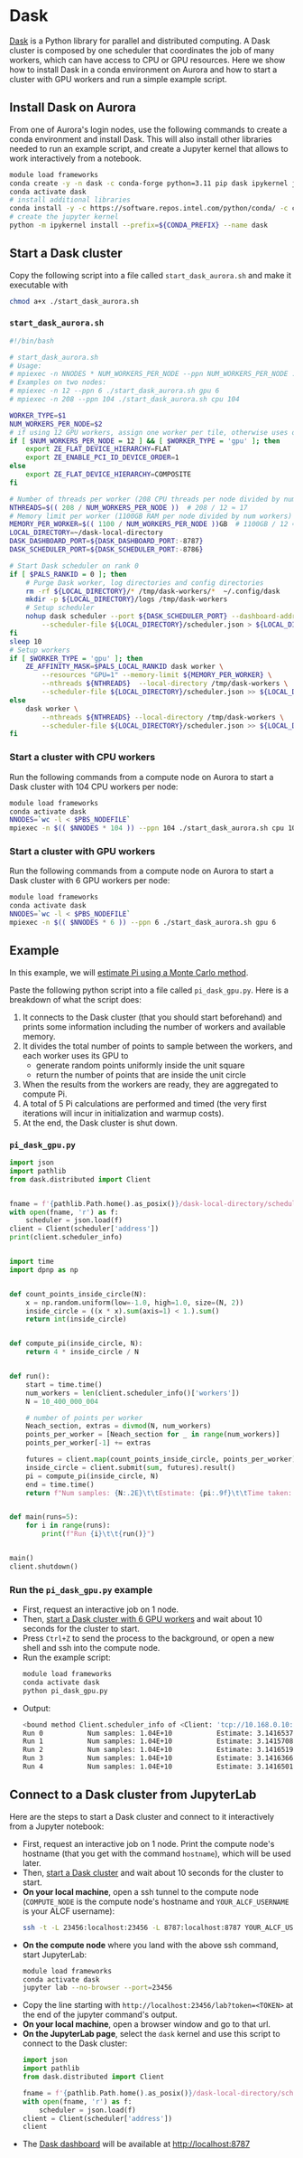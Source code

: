 # Dask

[Dask](https://www.dask.org/) is a Python library for parallel and distributed computing. 
A Dask cluster is composed by one scheduler that coordinates the job of many workers, which can have access to CPU or GPU resources. 
Here we show how to install Dask in a conda environment on Aurora and how to start a cluster with GPU workers and run a simple example script. 


## Install Dask on Aurora

From one of Aurora's login nodes, use the following commands to create a conda environment and install Dask. 
This will also install other libraries needed to run an example script, and create a Jupyter kernel that allows to work interactively from a notebook. 

```bash
module load frameworks
conda create -y -n dask -c conda-forge python=3.11 pip dask ipykernel jupyterlab
conda activate dask
# install additional libraries
conda install -y -c https://software.repos.intel.com/python/conda/ -c conda-forge dpnp
# create the jupyter kernel
python -m ipykernel install --prefix=${CONDA_PREFIX} --name dask
```


## Start a Dask cluster

Copy the following script into a file called `start_dask_aurora.sh` and make it executable with 

```bash
chmod a+x ./start_dask_aurora.sh
```

### `start_dask_aurora.sh`

```bash
#!/bin/bash

# start_dask_aurora.sh
# Usage: 
# mpiexec -n NNODES * NUM_WORKERS_PER_NODE --ppn NUM_WORKERS_PER_NODE ./start_dask_aurora.sh WORKER_TYPE NUM_WORKERS_PER_NODE
# Examples on two nodes:
# mpiexec -n 12 --ppn 6 ./start_dask_aurora.sh gpu 6
# mpiexec -n 208 --ppn 104 ./start_dask_aurora.sh cpu 104

WORKER_TYPE=$1
NUM_WORKERS_PER_NODE=$2
# if using 12 GPU workers, assign one worker per tile, otherwise uses one worker per GPU (2 tiles)
if [ $NUM_WORKERS_PER_NODE = 12 ] && [ $WORKER_TYPE = 'gpu' ]; then
    export ZE_FLAT_DEVICE_HIERARCHY=FLAT
    export ZE_ENABLE_PCI_ID_DEVICE_ORDER=1
else
    export ZE_FLAT_DEVICE_HIERARCHY=COMPOSITE
fi

# Number of threads per worker (208 CPU threads per node divided by num workers)
NTHREADS=$(( 208 / NUM_WORKERS_PER_NODE ))  # 208 / 12 ≈ 17
# Memory limit per worker (1100GB RAM per node divided by num workers)
MEMORY_PER_WORKER=$(( 1100 / NUM_WORKERS_PER_NODE ))GB  # 1100GB / 12 ≈ 91GB
LOCAL_DIRECTORY=~/dask-local-directory
DASK_DASHBOARD_PORT=${DASK_DASHBOARD_PORT:-8787}
DASK_SCHEDULER_PORT=${DASK_SCHEDULER_PORT:-8786}

# Start Dask scheduler on rank 0
if [ $PALS_RANKID = 0 ]; then
    # Purge Dask worker, log directories and config directories
    rm -rf ${LOCAL_DIRECTORY}/* /tmp/dask-workers/*  ~/.config/dask
    mkdir -p ${LOCAL_DIRECTORY}/logs /tmp/dask-workers
    # Setup scheduler
    nohup dask scheduler --port ${DASK_SCHEDULER_PORT} --dashboard-address $DASK_DASHBOARD_PORT \
        --scheduler-file ${LOCAL_DIRECTORY}/scheduler.json > ${LOCAL_DIRECTORY}/logs/$HOSTNAME-scheduler.log 2>&1 &
fi
sleep 10
# Setup workers
if [ $WORKER_TYPE = 'gpu' ]; then
    ZE_AFFINITY_MASK=$PALS_LOCAL_RANKID dask worker \
        --resources "GPU=1" --memory-limit ${MEMORY_PER_WORKER} \
        --nthreads ${NTHREADS}  --local-directory /tmp/dask-workers \
        --scheduler-file ${LOCAL_DIRECTORY}/scheduler.json >> ${LOCAL_DIRECTORY}/logs/$HOSTNAME-worker.log 2>&1
else
    dask worker \
        --nthreads ${NTHREADS} --local-directory /tmp/dask-workers \
        --scheduler-file ${LOCAL_DIRECTORY}/scheduler.json >> ${LOCAL_DIRECTORY}/logs/$HOSTNAME-worker.log 2>&1
fi
```

### Start a cluster with CPU workers

Run the following commands from a compute node on Aurora to start a Dask cluster with 104 CPU workers per node:

```bash
module load frameworks
conda activate dask
NNODES=`wc -l < $PBS_NODEFILE`
mpiexec -n $(( $NNODES * 104 )) --ppn 104 ./start_dask_aurora.sh cpu 104
```

### Start a cluster with GPU workers

Run the following commands from a compute node on Aurora to start a Dask cluster with 6 GPU workers per node:

```bash
module load frameworks
conda activate dask
NNODES=`wc -l < $PBS_NODEFILE`
mpiexec -n $(( $NNODES * 6 )) --ppn 6 ./start_dask_aurora.sh gpu 6
```


## Example

In this example, we will [estimate Pi using a Monte Carlo method](https://en.wikipedia.org/wiki/Pi#Monte_Carlo_methods). 

Paste the following python script into a file called `pi_dask_gpu.py`. 
Here is a breakdown of what the script does:
1. It connects to the Dask cluster (that you should start beforehand) and prints some information including the number of workers and available memory.
1. It divides the total number of points to sample between the workers, and each worker uses its GPU to
   - generate random points uniformly inside the unit square
   - return the number of points that are inside the unit circle
1. When the results from the workers are ready, they are aggregated to compute Pi.
1. A total of 5 Pi calculations are performed and timed (the very first iterations will incur in initialization and warmup costs).
1. At the end, the Dask cluster is shut down.

### `pi_dask_gpu.py`

```python
import json
import pathlib
from dask.distributed import Client


fname = f'{pathlib.Path.home().as_posix()}/dask-local-directory/scheduler.json'
with open(fname, 'r') as f:
    scheduler = json.load(f)
client = Client(scheduler['address'])
print(client.scheduler_info)


import time
import dpnp as np


def count_points_inside_circle(N):
    x = np.random.uniform(low=-1.0, high=1.0, size=(N, 2))
    inside_circle = ((x * x).sum(axis=1) < 1.).sum()
    return int(inside_circle)


def compute_pi(inside_circle, N):
    return 4 * inside_circle / N


def run():
    start = time.time()
    num_workers = len(client.scheduler_info()['workers'])
    N = 10_400_000_004

    # number of points per worker
    Neach_section, extras = divmod(N, num_workers)
    points_per_worker = [Neach_section for _ in range(num_workers)]
    points_per_worker[-1] += extras

    futures = client.map(count_points_inside_circle, points_per_worker)
    inside_circle = client.submit(sum, futures).result()
    pi = compute_pi(inside_circle, N)
    end = time.time()
    return f"Num samples: {N:.2E}\t\tEstimate: {pi:.9f}\t\tTime taken: {end - start:.3f} s"


def main(runs=5):
    for i in range(runs):
        print(f"Run {i}\t\t{run()}")


main()
client.shutdown()
```

### Run the `pi_dask_gpu.py` example

- First, request an interactive job on 1 node.
- Then, [start a Dask cluster with 6 GPU workers](#start-a-cluster-with-gpu-workers) and wait about 10 seconds for the cluster to start.
- Press `Ctrl+Z` to send the process to the background, or open a new shell and ssh into the compute node. 
- Run the example script:
  ```bash
  module load frameworks
  conda activate dask
  python pi_dask_gpu.py
  ```
- Output:
  ```bash
  <bound method Client.scheduler_info of <Client: 'tcp://10.168.0.10:8786' processes=6 threads=204, memory=1.00 TiB>>
  Run 0           Num samples: 1.04E+10           Estimate: 3.141653798           Time taken: 1.596 s
  Run 1           Num samples: 1.04E+10           Estimate: 3.141570887           Time taken: 1.354 s
  Run 2           Num samples: 1.04E+10           Estimate: 3.141651954           Time taken: 1.451 s
  Run 3           Num samples: 1.04E+10           Estimate: 3.141636617           Time taken: 0.518 s
  Run 4           Num samples: 1.04E+10           Estimate: 3.141650108           Time taken: 0.511 s
  ```

## Connect to a Dask cluster from JupyterLab

Here are the steps to start a Dask cluster and connect to it interactively from a Jupyter notebook:

- First, request an interactive job on 1 node. Print the compute node's hostname (that you get with the command `hostname`), which will be used later.
- Then, [start a Dask cluster](#start-a-cluster-with-gpu-workers) and wait about 10 seconds for the cluster to start.
- **On your local machine**, open a ssh tunnel to the compute node (`COMPUTE_NODE` is the compute node's hostname and `YOUR_ALCF_USERNAME` is your ALCF username):
  ```bash
  ssh -t -L 23456:localhost:23456 -L 8787:localhost:8787 YOUR_ALCF_USERNAME@bastion.alcf.anl.gov ssh -t -L 23456:localhost:23456 -L 8787:localhost:8787 login.aurora.alcf.anl.gov ssh -t -L 23456:localhost:23456 -L 8787:localhost:8787 COMPUTE_NODE
  ```
- **On the compute node** where you land with the above ssh command, start JupyterLab:
  ```bash
  module load frameworks
  conda activate dask
  jupyter lab --no-browser --port=23456
  ```
- Copy the line starting with `http://localhost:23456/lab?token=<TOKEN>` at the end of the jupyter command's output.
- **On your local machine**, open a browser window and go to that url.
- **On the JupyterLab page**, select the `dask` kernel and use this script to connect to the Dask cluster:
  ```python
  import json
  import pathlib
  from dask.distributed import Client
  
  fname = f'{pathlib.Path.home().as_posix()}/dask-local-directory/scheduler.json'
  with open(fname, 'r') as f:
      scheduler = json.load(f)
  client = Client(scheduler['address'])
  client
  ```
- The [Dask dashboard](https://docs.dask.org/en/latest/dashboard.html) will be available at <http://localhost:8787>

